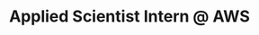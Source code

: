 ---
layout: page
title: Applied Scientist Intern @ AWS
description: |
 AWS Graph Machine Learning (AGML) Team, May 2022 -- Aug. 2022
 Manager and Mentor:: Dr. Da Zheng and Dr. Xiang Song
 · Proposed and led the Hector project.
importance: 2
category: intern
---